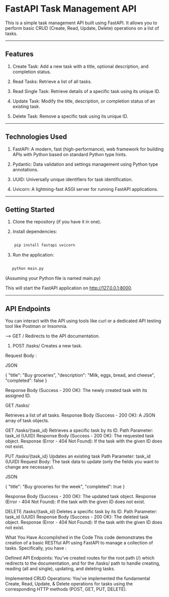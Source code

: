 # FastAPI Task Management API

This is a simple task management API built using FastAPI. It allows you to perform basic CRUD (Create, Read, Update, Delete) operations on a list of tasks.

---

## Features

   1. Create Task: Add a new task with a title, optional description, and completion status.
   
   2. Read Tasks: Retrieve a list of all tasks.

   3. Read Single Task: Retrieve details of a specific task using its unique ID.
   
   4. Update Task: Modify the title, description, or completion status of an existing task.  
   
   5. Delete Task: Remove a specific task using its unique ID.

---

## Technologies Used

  1. FastAPI: A modern, fast (high-performance), web framework for building APIs with Python based on standard Python type hints.
  
  2. Pydantic: Data validation and settings management using Python type annotations.
  
  3. UUID: Universally unique identifiers for task identification.
  
  4. Uvicorn: A lightning-fast ASGI server for running FastAPI applications.  

---

## Getting Started

1. Clone the repository (if you have it in one).

2. Install dependencies:
```Bash

    pip install fastapi uvicorn

```

3. Run the application:

```Bash

   python main.py

```
   (Assuming your Python file is named main.py)

   This will start the FastAPI application on http://127.0.0.1:8000.

---

## API Endpoints

You can interact with the API using tools like curl or a dedicated API testing tool like Postman or Insomnia.

--> GET /
     Redirects to the API documentation.

1. POST /tasks/
     Creates a new task.

Request Body :

JSON

{
    "title": "Buy groceries",
    "description": "Milk, eggs, bread, and cheese",
    "completed": false
}

Response Body (Success - 200 OK): The newly created task with its assigned ID.

GET /tasks/

Retrieves a list of all tasks.
Response Body (Success - 200 OK): A JSON array of task objects.


GET /tasks/{task_id}
Retrieves a specific task by its ID.
Path Parameter: task_id (UUID)
Response Body (Success - 200 OK): The requested task object.
Response (Error - 404 Not Found): If the task with the given ID does not exist.

PUT /tasks/{task_id}
Updates an existing task
Path Parameter: task_id (UUID)
Request Body: The task data to update (only the fields you want to change are necessary).

JSON

{
    "title": "Buy groceries for the week",
    "completed": true
}

Response Body (Success - 200 OK): The updated task object.
Response (Error - 404 Not Found): If the task with the given ID does not exist.


DELETE /tasks/{task_id}
Deletes a specific task by its ID.
Path Parameter: task_id (UUID)
Response Body (Success - 200 OK): The deleted task object.
Response (Error - 404 Not Found): If the task with the given ID does not exist.

What You Have Accomplished in the Code 
This code demonstrates the creation of a basic RESTful API using FastAPI to manage a collection of tasks. Specifically, you have :

Defined API Endpoints: You've created routes for the root path (/) which redirects to the documentation, and for the /tasks/ path to handle creating, reading (all and single), updating, and deleting tasks.

Implemented CRUD Operations: You've implemented the fundamental Create, Read, Update, & Delete operations for tasks using the corresponding HTTP methods (POST, GET, PUT, DELETE).
